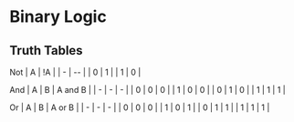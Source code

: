 # Binary Logic

## Truth Tables
Not
| A | !A |
| - | -- |
| 0 | 1 |
| 1 | 0 |


And
| A | B | A and B |
| - | - | - |
| 0 | 0 | 0 |
| 1 | 0 | 0 |
| 0 | 1 | 0 |
| 1 | 1 | 1 |


Or
| A | B | A or B |
| - | - | - |
| 0 | 0 | 0 |
| 1 | 0 | 1 |
| 0 | 1 | 1 |
| 1 | 1 | 1 |
